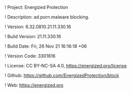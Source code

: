! Project: Energized Protection

! Description: ad.porn.malware blocking.

! Version: 6.32.0810.21.11.330.16

! Build Version: 21.11.330.16

! Build Date: Fri, 26 Nov 21 16:16:18 +06

! Version Code: 3301616

! License: CC BY-NC-SA 4.0, https://energized.pro/license

! Github: https://github.com/EnergizedProtection/block

! Web: https://energized.pro
